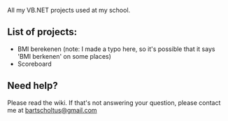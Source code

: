 All my VB.NET projects used at my school.

## List of projects:
* BMI berekenen (note: I made a typo here, so it's possible that it says 'BMI berkenen' on some places)
* Scoreboard

## Need help?
Please read the wiki. If that's not answering your question, please contact me at bartscholtus@gmail.com
